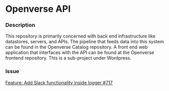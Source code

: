 # Openverse API

### Description
This repository is primarily concerned with back end infrastructure like datastores, servers, and APIs. The pipeline that feeds data into this system can be found in the Openverse Catalog repository. A front end web application that interfaces with the API can be found at the Openverse frontend repository. This is a sub-project under Wordpress.

### Issue
[Feature: Add Slack functionality inside logger #717](https://github.com/WordPress/openverse-api/issues/717)